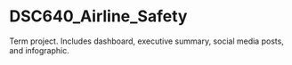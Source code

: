 # DSC640_Airline_Safety
Term project.  Includes dashboard, executive summary, social media posts, and infographic.
